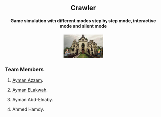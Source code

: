 <div align="center">
  <h2 align="Castle VS Enemies">Crawler</h2>
  <h4 align="center">Game simulation with different modes step by step mode, interactive mode and silent mode</h4>
  <img src="Images/Covers/end.jpg" height="25%" width="25%">
</div>

### Team Members
1. [Ayman Azzam](https://github.com/AymanAzzam).

2. [Ayman ELakwah](https://github.com/aymanElakwah).

3. Ayman Abd-Elnaby.

4. Ahmed Hamdy.
